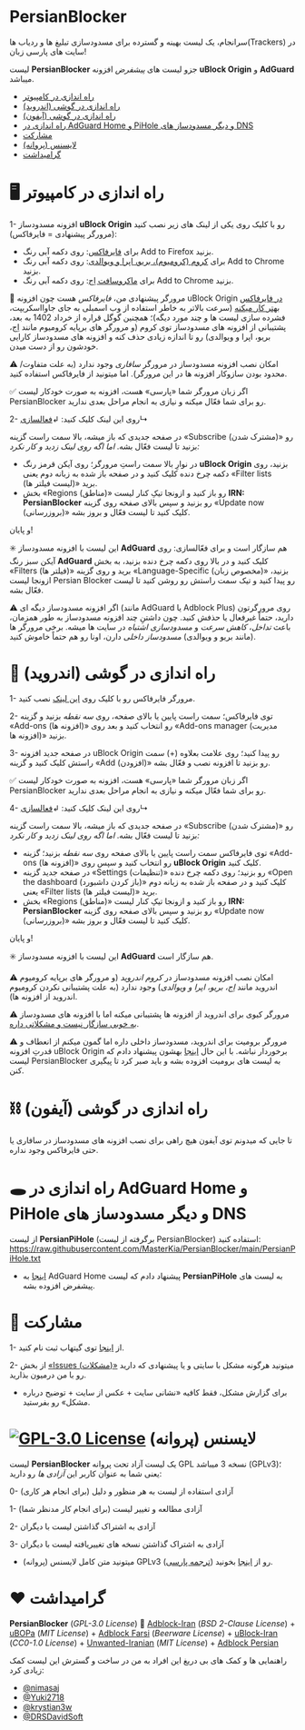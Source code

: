 # PersianBlocker
سرانجام، یک لیست بهینه و گسترده برای مسدودسازی تبلیغ ها و ردیاب ها(Trackers) در سایت های پارسی زبان!

لیست **PersianBlocker** جزو لیست های _پیشفرض_ افزونه **uBlock Origin** و **AdGuard** میباشد.

- [راه اندازی در کامپیوتر](#-راه-اندازی-در-کامپیوتر)
- [راه اندازی در گوشی (اندروید)](#-راه-اندازی-در-گوشی-اندروید)
- [راه اندازی در گوشی (آیفون)](#-راه-اندازی-در-گوشی-آیفون)
- [راه اندازی در AdGuard Home و PiHole و دیگر مسدودساز های DNS](#-راه-اندازی-در-adguard-home-و-pihole-و-دیگر-مسدودساز-های-dns)
- [مشارکت](#-مشارکت)
- [لایسنس (پروانه)](#-لایسنس-پروانه)
- [گرامیداشت](#️-گرامیداشت)

# 🖥 راه اندازی در کامپیوتر
1- افزونه مسدودساز **uBlock Origin** رو با کلیک روی یکی از لینک های زیر نصب کنید (مرورگر پیشنهادی = فایرفاکس):
- برای [فایرفاکس](https://addons.mozilla.org/en-US/firefox/addon/ublock-origin/): روی دکمه آبی رنگ Add to Firefox بزنید.
- برای [کروم (کرومیوم)، بریو، اپرا و ویوالدی](https://chrome.google.com/webstore/detail/ublock-origin/cjpalhdlnbpafiamejdnhcphjbkeiagm): روی دکمه آبی رنگ Add to Chrome بزنید.
- برای [ماکروسافت اِج](https://chrome.google.com/webstore/detail/ublock-origin/cjpalhdlnbpafiamejdnhcphjbkeiagm): روی دکمه آبی رنگ Add to Chrome بزنید.

🌟 مرورگر پیشنهادی من، _فایرفاکس_ هست چون افزونه uBlock Origin [در فایرفاکس بهتر کار میکنه](https://github.com/gorhill/uBlock/wiki/uBlock-Origin-works-best-on-Firefox) (سرعت بالاتر به خاطر استفاده از وب اسمبلی به جای جاوااسکریپت، فشرده سازی لیست ها و چند مورد دیگه)؛ همچنین گوگل قراره از خرداد 1402 به بعد، پشتیبانی از افزونه های مسدودساز توی کروم (و مرورگر های برپایه کرومیوم مانند اِج، بریو، اپرا و ویوالدی) رو تا اندازه زیادی حذف کنه و افزونه های مسدودساز کارایی خودشون رو از دست میدن.

⚠️ امکان نصب افزونه مسدودساز در مرورگر _سافاری_ وجود ندارد (به علت متفاوت/محدود بودن سازوکار افزونه ها در این مرورگر). اما میتونید از فایرفاکس استفاده کنید.

✅ اگر زبان مرورگر شما «پارسی» هست، افزونه به صورت خودکار لیست PersianBlocker رو برای شما فعّال میکنه و نیازی به انجام مراحل بعدی ندارید.


2- روی این لینک کلیک کنید: ↲[فعالسازی](https://subscribe.adblockplus.org/?location=https://raw.githubusercontent.com/MasterKia/PersianBlocker/main/PersianBlocker.txt&title=PersianBlocker)↳

در صفحه جدیدی که باز میشه، بالا سمت راست گزینه «Subscribe (مشترک شدن)» رو بزنید تا لیست فعّال بشه.
_اما اگه روی لینک زدید و کار نکرد:_

* در نوارِ بالا سمت راستِ مرورگر؛ روی آیکن قرمز رنگ **uBlock Origin** بزنید، روی دکمه چرخ دنده کلیک کنید و در صفحه باز شده به زبانه دوم یعنی «Filter lists (لیست فیلتر ها)» برید.
* بخش «Regions (مناطق)» رو باز کنید و ازونجا تیکِ کنار لیست **IRN: PersianBlocker** رو بزنید و سپس بالای صفحه روی گزینه «Update now (بروزرسانی)» کلیک کنید تا لیست فعّال و بروز بشه.

و پایان!

✳️ این لیست با افزونه مسدودساز **AdGuard** هم سازگار است و برای فعّالسازی: روی آیکن سبز رنگ **AdGuard** کلیک کنید و در بالا روی دکمه چرخ دنده بزنید، به بخش «Filters (فیلتر ها)» برید و روی گزینه «Language-Specific (مخصوص زبان)» بزنید، ازونجا لیست Persian Blocker رو پیدا کنید و تیک سمت راستش رو روشن کنید تا لیست فعّال بشه.

⚠️ اگر افزونه مسدودساز دیگه ای (مانند AdGuard یا Adblock Plus) روی مرورگرتون دارید، حتماً غیرفعال یا حذفش کنید. چون داشتنِ چند افزونه مسدودساز به طور همزمان، باعث _تداخل_، _کاهش سرعت_ و _مسدودسازی اشتباه_ در سایت ها میشه. برخی مرورگر ها (مانند بریو و ویوالدی) _مسدودساز داخلی_ دارن، اونا رو هم حتماً خاموش کنید.

# 📱 راه اندازی در گوشی (اندروید)

1- مرورگر فایرفاکس رو با کلیک روی [این لینک](https://play.google.com/store/apps/details?id=org.mozilla.firefox) نصب کنید.

2- توی فایرفاکس؛ سمت راست پایین یا بالای صفحه، روی _سه نقطه_ بزنید و گزینه «Add-ons (افزونه ها)» رو انتخاب کنید و بعد روی «Add-ons manager (مدیریت افزونه ها)» بزنید.

3- در صفحه جدید افزونه uBlock Origin رو پیدا کنید؛ روی علامت بعلاوه (+) سمت راستش کلیک کنید و گزینه «Add (افزودن)» رو بزنید تا افزونه نصب و فعّال بشه.

✅ اگر زبان مرورگر شما «پارسی» هست، افزونه به صورت خودکار لیست PersianBlocker رو برای شما فعّال میکنه و نیازی به انجام مراحل بعدی ندارید.

4- روی این لینک کلیک کنید: ↲[فعالسازی](https://subscribe.adblockplus.org/?location=https://raw.githubusercontent.com/MasterKia/PersianBlocker/main/PersianBlocker.txt&title=PersianBlocker)↳

در صفحه جدیدی که باز میشه، بالا سمت راست گزینه «Subscribe (مشترک شدن)» رو بزنید تا لیست فعّال بشه.
_اما اگه روی لینک زدید و کار نکرد:_

* توی فایرفاکس سمت راست پایین یا بالای صفحه روی _سه نقطه_ بزنید؛ گزینه «Add-ons (افزونه ها)» رو انتخاب کنید و سپس روی **uBlock Origin** کلیک کنید.
* در صفحه جدید گزینه «Settings (تنظیمات)» رو بزنید؛ روی دکمه چرخ دنده «Open the dashboard (باز کردن داشبورد)» کلیک کنید و در صفحه باز شده به زبانه دوم یعنی «Filter lists (لیست فیلتر ها)» برید.
* بخش «Regions (مناطق)» رو باز کنید و ازونجا تیکِ کنار لیست **IRN: PersianBlocker** رو بزنید و سپس بالای صفحه روی گزینه «Update now (بروزرسانی)» کلیک کنید تا لیست فعّال و بروز بشه.

و پایان!

✳️ این لیست با افزونه مسدودساز **AdGuard** هم سازگار است.

⚠️ امکان نصب افزونه مسدودساز در _کروم اندروید_ (و مرورگر های برپایه کرومیوم اندروید مانند _اِج، بریو، اپرا و ویوالدی_) وجود ندارد (به علت پشتیبانی نکردن کرومیوم اندروید از افزونه ها).

⚠️ مرورگر کیوی برای اندروید از افزونه ها پشتیبانی میکنه اما با افزونه های مسدودساز [به خوبی سازگار نیست و مشکلاتی داره](https://github.com/uBlockOrigin/uAssets/issues/11438#issuecomment-1019771072).

⚠️ مرورگر برومیت برای اندروید، مسدودساز داخلی داره اما گمون میکنم از انعطاف و قدرتِ افزونه uBlock Origin برخوردار نباشه. با این حال [اینجا](https://github.com/IRBromiteFillterList/filtrite/pull/1) بهشون پیشنهاد دادم که لیست PersianBlocker به لیست های برومیت افزوده بشه و باید صبر کرد تا پیگیری کنن.

# ⛓ راه اندازی در گوشی (آیفون)
تا جایی که میدونم توی آیفون هیچ راهی برای نصب افزونه های مسدودساز در سافاری یا حتی فایرفاکس وجود نداره.

# 🕳 راه اندازی در AdGuard Home و PiHole و دیگر مسدودساز های DNS

از لیست **PersianPiHole** (برگرفته از لیست PersianBlocker) استفاده کنید:
https://raw.githubusercontent.com/MasterKia/PersianBlocker/main/PersianPiHole.txt

* [اینجا](https://github.com/AdguardTeam/HostlistsRegistry/issues/59) به AdGuard Home پیشنهاد دادم که لیست **PersianPiHole** به لیست های پیشفرض افزوده بشه.

# 🤝 مشارکت
1- از [اینجا](https://github.com/signup) توی گیتهاب ثبت نام کنید.

2- از بخش [«Issues (مشکلات)»](https://github.com/MasterKia/PersianBlocker/issues/new) میتونید هرگونه مشکل با سایتی و یا پیشنهادی که دارید رو با من درمیون بذارید.
* برای گزارش مشکل، فقط کافیه «نشانی سایت + عکس از سایت + توضیح درباره مشکل» رو بفرستید.

#  [![GPL-3.0 License](https://img.shields.io/github/license/MasterKia/PersianBlocker)](https://www.gnu.org/licenses/gpl-3.0.en.html) لایسنس (پروانه)

لیست **PersianBlocker** یک لیست آزاد تحت پروانه GPL نسخه 3 میباشد (GPLv3)؛ یعنی شما به عنوان کاربر این _آزادی ها_ رو دارید:

0- آزادی استفاده از لیست به هر منظور و دلیل (برای انجام هر کاری)

1- آزادی مطالعه و تغییر لیست (برای انجام کار مدنظر شما)

2- آزادی به اشتراک گذاشتن لیست با دیگران

3- آزادی به اشتراک گذاشتن نسخه های تغییریافته لیست با دیگران

* میتونید متن کامل لایسنس (پروانه) GPLv3 رو از [اینجا](https://www.gnu.org/licenses/gpl-3.0.en.html) بخونید ([ترجمه پارسی](https://lists.gnu.org/archive/html/www-fa-general/2013-02/msg00001.html)).


 # ❤️ گرامیداشت
**PersianBlocker** (_GPL-3.0 License_) 🤝 [Adblock-Iran](https://github.com/farrokhi/adblock-iran) (_BSD 2-Clause License_) + [uBOPa](https://github.com/nimasaj/uBOPa/) (_MIT License_) + [Adblock Farsi](https://github.com/SlashArash/adblockfa) (_Beerware License_) + [uBlock-Iran](https://github.com/mboveiri/ublock-iran) (_CC0-1.0 License_) + [Unwanted-Iranian](https://github.com/DRSDavidSoft/additional-hosts/blob/master/domains/blacklist/unwanted-iranian.txt) (_MIT License_) + [Adblock Persian](https://ideone.com/K452p)

راهنمایی ها و کمک های بی دریغ این افراد به من در ساخت و گسترش این لیست کمک زیادی کرد:
- [@nimasaj](https://github.com/nimasaj)
- [@Yuki2718](https://github.com/Yuki2718)
- [@krystian3w](https://github.com/krystian3w)
- [@DRSDavidSoft](https://github.com/DRSDavidSoft)
